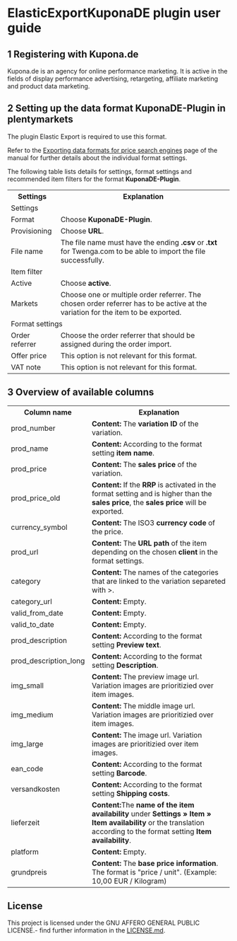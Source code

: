 
# ElasticExportKuponaDE plugin user guide

<div class="container-toc"></div>

## 1 Registering with Kupona.de

Kupona.de is an agency for online performance marketing. It is active in the fields of display performance advertising, retargeting, affiliate marketing and product data marketing.

## 2 Setting up the data format KuponaDE-Plugin in plentymarkets

The plugin Elastic Export is required to use this format.

Refer to the [Exporting data formats for price search engines](https://knowledge.plentymarkets.com/en/basics/data-exchange/exporting-data#30) page of the manual for further details about the individual format settings.

The following table lists details for settings, format settings and recommended item filters for the format **KuponaDE-Plugin**.
<table>
    <tr>
        <th>
            Settings
        </th>
        <th>
            Explanation
        </th>
    </tr>
    <tr>
        <td class="th" colspan="2">
            Settings
        </td>
    </tr>
    <tr>
        <td>
            Format
        </td>
        <td>
            Choose <b>KuponaDE-Plugin</b>.
        </td>        
    </tr>
    <tr>
        <td>
            Provisioning
        </td>
        <td>
            Choose <b>URL</b>.
        </td>        
    </tr>
    <tr>
        <td>
            File name
        </td>
        <td>
            The file name must have the ending <b>.csv</b> or <b>.txt</b> for Twenga.com to be able to import the file successfully.
        </td>        
    </tr>
    <tr>
        <td class="th" colspan="2">
            Item filter
        </td>
    </tr>
    <tr>
        <td>
            Active
        </td>
        <td>
            Choose <b>active</b>.
        </td>        
    </tr>
    <tr>
        <td>
            Markets
        </td>
        <td>
            Choose one or multiple order referrer. The chosen order referrer has to be active at the variation for the item to be exported.
        </td>        
    </tr>
    <tr>
        <td class="th" colspan="2">
            Format settings
        </td>
    </tr>
    <tr>
        <td>
            Order referrer
        </td>
        <td>
            Choose the order referrer that should be assigned during the order import.
        </td>        
    </tr>
    <tr>
        <td>
            Offer price
        </td>
        <td>
            This option is not relevant for this format.
        </td>        
    </tr>
    <tr>
        <td>
            VAT note
        </td>
        <td>
            This option is not relevant for this format.
        </td>        
    </tr>
</table>

## 3 Overview of available columns

<table>
    <tr>
		<th>
			Column name
		</th>
		<th>
			Explanation
		</th>
	</tr>
    <tr>
        <td>
            prod_number
        </td>
        <td>
            <b>Content:</b> The <b>variation ID</b> of the variation.
        </td>        
    </tr>
    <tr>
		<td>
			prod_name
		</td>
		<td>
			<b>Content:</b> According to the format setting <b>item name</b>.
		</td>        
	</tr>
	<tr>
		<td>
			prod_price
		</td>
		<td>
			<b>Content:</b> The <b>sales price</b> of the variation.
		</td>        
	</tr>
	<tr>
		<td>
			prod_price_old
		</td>
		<td>
			<b>Content:</b> If the <b>RRP</b> is activated in the format setting and is higher than the <b>sales price</b>, the <b>sales price</b> will be exported.
		</td>        
	</tr>
	<tr>
		<td>
			currency_symbol
		</td>
		<td>
			<b>Content:</b> The ISO3 <b>currency code</b> of the price.
		</td>        
	</tr>
	<tr>
		<td>
			prod_url
		</td>
		<td>
			<b>Content:</b> The <b>URL path</b> of the item depending on the chosen <b>client</b> in the format settings.
		</td>        
	</tr>
    <tr>
		<td>
			category
		</td>
		<td>
			<b>Content:</b> The names of the categories that are linked to the variation separeted with >.
		</td>        
	</tr>
	<tr>
		<td>
			category_url
		</td>
		<td>
			<b>Content:</b> Empty.
		</td>        
	</tr>
	<tr>
		<td>
			valid_from_date
		</td>
		<td>
			<b>Content:</b> Empty.
		</td>        
	</tr>
	<tr>
		<td>
			valid_to_date
		</td>
		<td>
			<b>Content:</b> Empty.
		</td>        
	</tr>
	<tr>
		<td>
			prod_description
		</td>
		<td>
			<b>Content:</b> According to the format setting <b>Preview text</b>.
		</td>        
	</tr>
	<tr>
		<td>
			prod_description_long
		</td>
		<td>
			<b>Content:</b> According to the format setting <b>Description</b>.
		</td>        
	</tr>
	<tr>
		<td>
			img_small
		</td>
		<td>
			<b>Content:</b> The preview image url. Variation images are prioritizied over item images.
		</td>        
	</tr>
	<tr>
		<td>
			img_medium
		</td>
		<td>
			<b>Content:</b> The middle image url. Variation images are prioritizied over item images.
		</td>        
	</tr>
	<tr>
		<td>
			img_large
		</td>
		<td>
			<b>Content:</b> The image url. Variation images are prioritizied over item images.
		</td>        
	</tr>
	<tr>
		<td>
			ean_code
		</td>
		<td>
			<b>Content:</b> According to the format setting <b>Barcode</b>.
		</td>        
	</tr>
	<tr>
		<td>
			versandkosten
		</td>
		<td>
			<b>Content:</b> According to the format setting <b>Shipping costs</b>.
		</td>        
	</tr>
	<tr>
		<td>
			lieferzeit
		</td>
		<td>
			<b>Content:</b>The <b>name of the item availability</b> under <b>Settings » Item » Item availability</b> or the translation according to the format setting <b>Item availability</b>.
		</td>        
	</tr>
	<tr>
		<td>
			platform
		</td>
		<td>
			<b>Content:</b> Empty.
		</td>        
	</tr>
	 <tr>
		<td>
			grundpreis
		</td>
		<td>
			<b>Content:</b> The <b>base price information</b>. The format is "price / unit". (Example: 10,00 EUR / Kilogram)
		</td>        
	</tr>
</table>

## License

This project is licensed under the GNU AFFERO GENERAL PUBLIC LICENSE.- find further information in the [LICENSE.md](https://github.com/plentymarkets/plugin-elastic-export-rakuten-de/blob/master/LICENSE.md).
